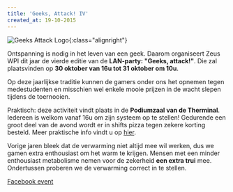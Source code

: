 ```yaml
---
title: 'Geeks, Attack! IV'
created_at: 19-10-2015
---
```


![Geeks Attack Logo](https://zeus.ugent.be/wp-content/uploads/2015/10/Geeks-Attack-Logo-300x214.jpg){:class="alignright"}

Ontspanning is nodig in het leven van een geek. Daarom organiseert Zeus WPI dit jaar de vierde editie van de **LAN-party: "Geeks, attack!"**. Die zal plaatsvinden op **30 oktober van 16u tot 31 oktober om 10u**.

Op deze jaarlijkse traditie kunnen de gamers onder ons het opnemen tegen medestudenten en misschien wel enkele mooie prijzen in de wacht slepen tijdens de toernooien.

Praktisch: deze activiteit vindt plaats in de **Podiumzaal van de Therminal**. Iedereen is welkom vanaf 16u om zijn systeem op te stellen! Gedurende een groot deel van de avond wordt er in shifts pizza tegen zekere korting besteld. Meer praktische info vindt u op [hier](https://zeus.ugent.be/lan/lan-praktisch/).

Vorige jaren bleek dat de verwarming niet altijd mee wil werken, dus we gamen extra enthousiast om het warm te krijgen. Mensen met een minder enthousiast metabolisme nemen voor de zekerheid **een extra trui** mee. Ondertussen proberen we de verwarming correct in te stellen.

[Facebook event](https://www.facebook.com/events/578035919000962/)
